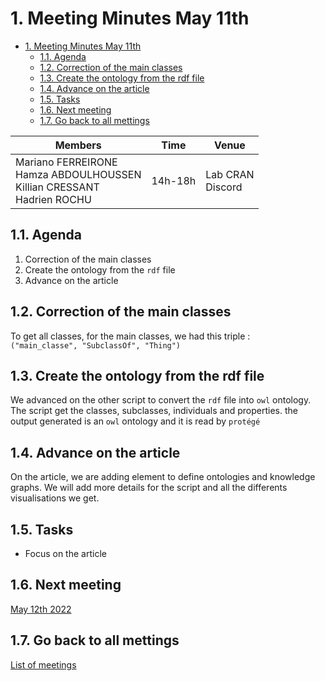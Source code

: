
# 1. Meeting Minutes May 11th

- [1. Meeting Minutes May 11th](#1-meeting-minutes-may-11th)
  - [1.1. Agenda](#11-agenda)
  - [1.2. Correction of the main classes](#12-correction-of-the-main-classes)
  - [1.3. Create the ontology from the rdf file](#13-create-the-ontology-from-the-rdf-file)
  - [1.4. Advance on the article](#14-advance-on-the-article)
  - [1.5. Tasks](#15-tasks)
  - [1.6. Next meeting](#16-next-meeting)
  - [1.7. Go back to all mettings](#17-go-back-to-all-mettings)

| Members 	| Time 	| Venue 	|
|---	|---	|---	|
| Mariano FERREIRONE<br>Hamza ABDOULHOUSSEN<br>Killian CRESSANT<br>Hadrien ROCHU 	| 14h-18h 	| Lab CRAN<br>Discord 	|

## 1.1. Agenda
1. Correction of the main classes
2. Create the ontology from the `rdf` file
3. Advance on the article

## 1.2. Correction of the main classes
To get all classes, for the main classes, we had this triple :  
`("main_classe", "SubclassOf", "Thing")`

## 1.3. Create the ontology from the rdf file
We advanced on the other script to convert the `rdf` file into `owl` ontology. The script get the classes, subclasses, individuals and properties. the output generated is an `owl` ontology and it is read by `protégé`

## 1.4. Advance on the article
On the article, we are adding element to define ontologies and knowledge graphs. We will add more details for the script and all the differents visualisations we get.

## 1.5. Tasks
- Focus on the article

## 1.6. Next meeting
[May 12th 2022](2022_05_12.md)

## 1.7. Go back to all mettings
[List of meetings](../ReadMe.md)
